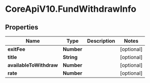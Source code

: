# CoreApiV10.FundWithdrawInfo

## Properties
Name | Type | Description | Notes
------------ | ------------- | ------------- | -------------
**exitFee** | **Number** |  | [optional] 
**title** | **String** |  | [optional] 
**availableToWithdraw** | **Number** |  | [optional] 
**rate** | **Number** |  | [optional] 



